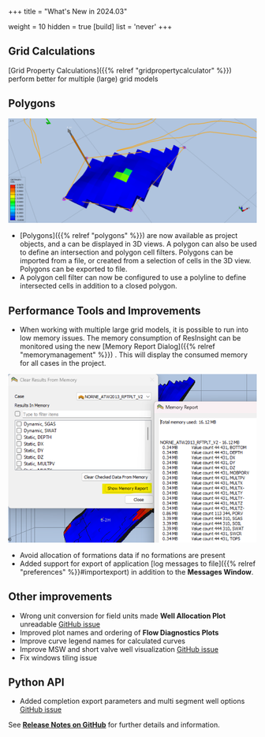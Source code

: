 +++
title = "What's New in 2024.03"

weight = 10
hidden = true
[build]
  list = 'never'
+++

## Grid Calculations

[Grid Property Calculations]({{% relref "gridpropertycalculator" %}}) perform better for multiple (large) grid models
 
## Polygons
![](/images/3d-main-window/PolygonHeading.png)

- [Polygons]({{% relref "polygons" %}}) are now available as project objects, and a can be displayed in 3D views. A polygon can also be used to define an intersection and polygon cell filters. Polygons can be imported from a file, or created from a selection of cells in the 3D view. Polygons can be exported to file.
- A polygon cell filter can now be configured to use a polyline to define intersected cells in addition to a closed polygon.

## Performance Tools and Improvements
- When working with multiple large grid models, it is possible to run into low memory issues. The memory consumption of ResInsight can be monitored using the new [Memory Report Dialog]({{% relref "memorymanagement" %}}) . This will display the consumed memory for all cases in the project.

![](/images/misc/MemoryUsage.png)

- Avoid allocation of formations data if no formations are present
- Added support for export of application [log messages to file]({{% relref "preferences" %}}#importexport) in addition to the **Messages Window**. 


## Other improvements
- Wrong unit conversion for field units made **Well Allocation Plot** unreadable [GitHub issue](https://github.com/OPM/ResInsight/issues/11231)
- Improved plot names and ordering of **Flow Diagnostics Plots**
- Improve curve legend names for calculated curves
- Improve MSW and short valve well visualization [GitHub issue](https://github.com/OPM/ResInsight/issues/11109)
- Fix windows tiling issue

## Python API
- Added completion export parameters and multi segment well options [GitHub issue](https://github.com/OPM/ResInsight/issues/10781)



See [**Release Notes on GitHub**](https://github.com/OPM/ResInsight/releases/) for further details and information.
